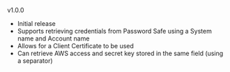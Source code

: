 v1.0.0
- Initial release
- Supports retrieving credentials from Password Safe using a System name and Account name
- Allows for a Client Certificate to be used
- Can retrieve AWS access and secret key stored in the same field (using a separator)
